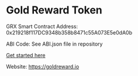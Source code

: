 # Gold Reward Token

GRX Smart Contract Address: 0x219218f117DC9348b358b8471c55A073E5e0dA0b

ABI Code: See ABI.json file in repository

[Get started here](https://github.com/goldreward/grx-token/wiki/Getting-Started-With-GRX)

Website: https://goldreward.io
